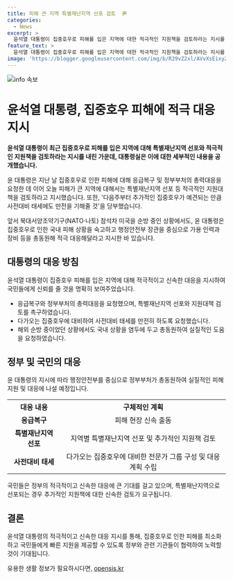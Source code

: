 ```yaml
---
title: 피해 큰 지역 특별재난지역 선포 검토  尹
categories:
  - News
excerpt: >
  윤석열 대통령이 집중호우로 피해를 입은 지역에 대한 적극적인 지원책을 검토하라는 지시를 내렸다. 대통령실은 응급복구와 신속한 피해지원을 총력대응하고, 추가적인 집중호우에 대비하는 태세도 만전을 기하라고 당부했다. 윤 대통령은 미국 순방중에도 국내 피해상황을 보고받고 적극 대응하도록 행정안전부에 지시한 바 있다. 특별재난지역 선포와 적극적인 지원대책 검토로 지역 주민들의 도움을 이끌어내고, 대통령의 총력대응과 대비 태세에 대한 지시가 주목받고 있다.
feature_text: >
  윤석열 대통령이 집중호우로 피해를 입은 지역에 대한 적극적인 지원책을 검토하라는 지시를 내렸다. 대통령실은 응급복구와 신속한 피해지원을 총력대응하고, 추가적인 집중호우에 대비하는 태세도 만전을 기하라고 당부했다. 윤 대통령은 미국 순방중에도 국내 피해상황을 보고받고 적극 대응하도록 행정안전부에 지시한 바 있다. 특별재난지역 선포와 적극적인 지원대책 검토로 지역 주민들의 도움을 이끌어내고, 대통령의 총력대응과 대비 태세에 대한 지시가 주목받고 있다.
image: 'https://blogger.googleusercontent.com/img/b/R29vZ2xl/AVvXsEixyZcFfHzMRdzZMjFBmAUKJYCLCGyLL1o632UiGVXcaFdKo_bkvkuCioo0uUKlGfBVcT3P84aROyZIXSBEx3Aw5nCQ3pTgDom1WDC4m8eifvWiAmWEEVb4x6G_l8C0QH225ldMjyaFvpxGEBGNO37VmDTDMHGhJPq73UglMfDca1-0aw/s1600/blogspot.png'
---
```


<p><img src="https://blogger.googleusercontent.com/img/b/R29vZ2xl/AVvXsEixyZcFfHzMRdzZMjFBmAUKJYCLCGyLL1o632UiGVXcaFdKo_bkvkuCioo0uUKlGfBVcT3P84aROyZIXSBEx3Aw5nCQ3pTgDom1WDC4m8eifvWiAmWEEVb4x6G_l8C0QH225ldMjyaFvpxGEBGNO37VmDTDMHGhJPq73UglMfDca1-0aw/s1600/blogspot.png" alt="info 속보" /></p>

<h1>윤석열 대통령, 집중호우 피해에 적극 대응 지시</h1>

<p data-ke-size="size16"><b>윤석열 대통령이 최근 집중호우로 피해를 입은 지역에 대해 특별재난지역 선포와 적극적인 지원책을 검토하라는 지시를 내린 가운데, 대통령실은 이에 대한 세부적인 내용을 공개했습니다.</b></p>

<p data-ke-size="size16">윤 대통령은 지난 날 집중호우로 인한 피해에 대해 응급복구 및 정부부처의 총력대응을 요청한 데 이어 오늘 피해가 큰 지역에 대해서는 특별재난지역 선포 등 적극적인 지원대책을 검토하라고 지시했습니다. 또한, '다음주부터 추가적인 집중호우가 예견되는 만큼 사전대비 태세에도 만전을 기해줄 것'을 당부했습니다.</p>

<p data-ke-size="size16">앞서 북대서양조약기구(NATO·나토) 참석차 미국을 순방 중인 상황에서도, 윤 대통령은 집중호우로 인한 국내 피해 상황을 숙고하고 행정안전부 장관을 중심으로 가용 인력과 장비 등을 총동원해 적극 대응해달라고 지시한 바 있습니다.</p>

<h2 data-ke-size="size26">대통령의 대응 방침</h2>

<p data-ke-size="size16">윤석열 대통령이 집중호우 피해를 입은 지역에 대해 적극적이고 신속한 대응을 지시하여 국민들에게 신뢰를 줄 것을 명확히 보여주었습니다.</p>

<ul>
  <li>응급복구와 정부부처의 총력대응을 요청했으며, 특별재난지역 선포와 지원대책 검토를 촉구하였습니다.</li>
  <li>다가오는 집중호우에 대비하여 사전대비 태세를 만전히 하도록 요청했습니다.</li>
  <li>해외 순방 중이었던 상황에서도 국내 상황을 염두에 두고 총동원하여 실질적인 도움을 요청하였습니다.</li>
</ul>

<h2 data-ke-size="size26">정부 및 국민의 대응</h2>

<p data-ke-size="size16">윤 대통령의 지시에 따라 행정안전부를 중심으로 정부부처가 총동원하여 실질적인 피해지원 및 대응에 나설 예정입니다.</p>

<table>
  <tr>
    <th><b>대응 내용</b></th>
    <th><b>구체적인 계획</b></th>
  </tr>
  <tr>
    <td style="text-align: center; height: 17px;"><b>응급복구</b></td>
    <td style="text-align: center; height: 17px;">피해 현장 신속 출동</td>
  </tr>
  <tr>
    <td style="text-align: center; height: 17px;"><b>특별재난지역 선포</b></td>
    <td style="text-align: center; height: 17px;">지역별 특별재난지역 선포 및 추가적인 지원책 검토</td>
  </tr>
  <tr>
    <td style="text-align: center; height: 17px;"><b>사전대비 태세</b></td>
    <td style="text-align: center; height: 17px;">다가오는 집중호우에 대비한 전문가 그룹 구성 및 대응 계획 수립</td>
  </tr>
</table>

<p data-ke-size="size16">국민들은 정부의 적극적이고 신속한 대응에 큰 기대를 걸고 있으며, 특별재난지역으로 선포되는 경우 추가적인 지원책에 대한 신속한 검토가 요구됩니다.</p>

<h2 data-ke-size="size26">결론</h2>

<p data-ke-size="size16">윤석열 대통령의 적극적이고 신속한 대응 지시를 통해, 집중호우로 인한 피해를 최소화하고 국민들에게 빠른 지원을 제공할 수 있도록 정부와 관련 기관들이 협력하여 노력할 것이 기대됩니다.</p>
유용한 생활 정보가 필요하시다면, <a href="https://opensis.kr" rel="dofollow">opensis.kr</a>


